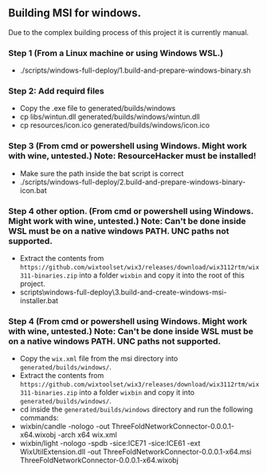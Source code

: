 ## Building MSI for windows.
Due to the complex building process of this project it is currently manual. 

### Step 1 (From a Linux machine or using Windows WSL.)
- ./scripts/windows-full-deploy/1.build-and-prepare-windows-binary.sh

### Step 2: Add requird files
- Copy the .exe file to generated/builds/windows
- cp libs/wintun.dll generated/builds/windows/wintun.dll
- cp resources/icon.ico generated/builds/windows/icon.ico

### Step 3 (From cmd or powershell using Windows. Might work with wine, untested.) Note: ResourceHacker must be installed!
- Make sure the path inside the bat script is correct
- ./scripts/windows-full-deploy/2.build-and-prepare-windows-binary-icon.bat

### Step 4 other option. (From cmd or powershell using Windows. Might work with wine, untested.) Note: Can't be done inside WSL must be on a native windows PATH. UNC paths not supported.
- Extract the contents from `https://github.com/wixtoolset/wix3/releases/download/wix3112rtm/wix311-binaries.zip` into a folder `wixbin` and copy it into the root of this project.
- scripts\windows-full-deploy\3.build-and-create-windows-msi-installer.bat


### Step 4 (From cmd or powershell using Windows. Might work with wine, untested.) Note: Can't be done inside WSL must be on a native windows PATH. UNC paths not supported.
- Copy the `wix.xml` file from the msi directory into `generated/builds/windows/`.
- Extract the contents from `https://github.com/wixtoolset/wix3/releases/download/wix3112rtm/wix311-binaries.zip` into a folder `wixbin` and copy it into `generated/builds/windows/`.
- cd inside the `generated/builds/windows` directory and run the following commands:
- wixbin/candle -nologo -out ThreeFoldNetworkConnector-0.0.0.1-x64.wixobj -arch x64 wix.xml
- wixbin/light -nologo -spdb -sice:ICE71 -sice:ICE61 -ext WixUtilExtension.dll -out ThreeFoldNetworkConnector-0.0.0.1-x64.msi ThreeFoldNetworkConnector-0.0.0.1-x64.wixobj